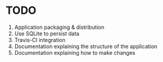 # TODO
1. Application packaging & distribution
2. Use SQLite to persist data
3. Travis-CI integration
4. Documentation explaining the structure of the application
5. Documentation explaining how to make changes
